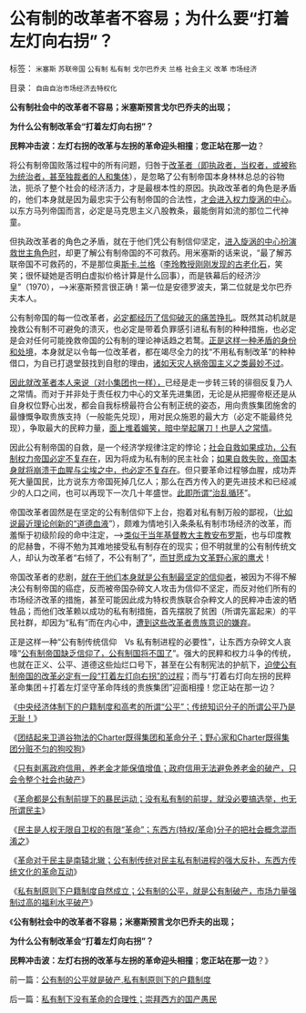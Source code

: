 # 公有制的改革者不容易；为什么要“打着左灯向右拐”？

标签： `米塞斯` `苏联帝国` `公有制` `私有制` `戈尔巴乔夫` `兰格` `社会主义` `改革` `市场经济` 

目录： `自由自治市场经济去特权化`

**公有制社会中的改革者不容易；米塞斯预言戈尔巴乔夫的出现；**

**为什么公有制改革会“打着左灯向右拐”？**

**民粹冲击波：左灯右拐的改革与左拐的革命迎头相撞**；**您正站在那一边**？

将公有制帝国败落过程中的所有问题，归咎于[改革者（即执政者，当权者，或被称为统治者，甚至独裁者的人和集体](../../../2011/11/25/传统道德对“暴君，独裁者”是妖魔化的；.md)），是忽略了公有制帝国本身林林总总的谷物法，扼杀了整个社会的经济活力，才是最根本性的原因。执政改革者的角色是矛盾的，他们本身就是因为最忠实于公有制帝国的合法性，[才会进入权力旋涡的中心](../../../2011/11/25/传统道德对“暴君，独裁者”是妖魔化的；.md)。以东方马列帝国而言，必定是马克思主义八股教条，最能倒背如流的那位二代神童。

但执政改革者的角色之矛盾，就在于他们凭公有制信仰坚定，[进入旋涡的中心扮演救世主角色时](../../../2011/11/9/暴君是对那种人“施暴”？当上皇帝的杜甫.md)，却更了解公有制帝国的不可救药。用米塞斯的话来说，“最了解苏联帝国不可救药的，不是那位奥[斯卡.兰格](../../../2011/11/9/暴君是对那种人“施暴”？当上皇帝的杜甫.md)（[李玲教授刚刚发现的古老化石](../../../2009/8/14/计划经济的致命之处.md)，笑笑；很怀疑她是否明白虚拟价格计算是什么回事），而是铁幕后的经济沙皇”（1970），——>米塞斯预言很正确！第一位是安德罗波夫，第二位就是戈尔巴乔夫本人。

公有制帝国的每一位改革者，[必定都经历了信仰破灭的痛苦挣扎](http://darthvad.blog.163.com/blog/static/53399470201110423842942/)。既然其动机就是挽救公有制不可避免的溃灭，也必定是带着负罪感引进私有制的种种措施，也必定是会对任何可能挽救帝国的公有制的理论神话趋之若鹜。[正是这样一种矛盾的身份和处境](http://darthvad.blog.163.com/blog/static/5339947020111021220157/)，本身就足以令每一位改革者，都在竭尽全力的找“不用私有制改革”的种种借口，为自已打退堂鼓找到自慰的理由，[诸如天灾人祸帝国主义之类最妙不过](../../../2009/11/26/没事找事穷折腾.md)。

[因此就改革者本人来说（对小集团也一样），](../../../2010/9/21/讲民主首先不要“闹民粹”.md)已经是走一步转三转的徘徊反复乃人之常情。而对于并非处于责任权力中心的文革先进集团，无论是从把握帝枢还是从自身权位野心出发，都会自我标榜最符合公有制正统的姿态，用向贵族集团施舍的最慷慨争取贵族支持（一般能先兑现），用对民众施恩的最大方（必定不能最终兑现），争取最大的民粹力量，[面上堆着媚笑，暗中举起屠刀！也是人之常情](http://darthvad.blog.sohu.com/189379038.html)。

因此公有制帝国的自救，是一个经济学规律注定的悖论；[社会自救如果成功，公有制权力帝国必定不复存在](../../../2011/11/5/民粹冲击波的动员和组织要素.md)，因为将成为私有制的民主社会；[如果自救失败，帝国本身就将崩溃于血腥与尘埃之中，也必定不复存在](../../../2010/5/15/中央集权社会危机时成为一盘散沙.md)。但只要革命过程够血腥，成功弄死大量国民，比方说东方帝国死掉几亿人；那么在西方传入的更先进技术和已经减少的人口之间，也可以再现下一次几十年盛世。[此即所谓“治乱循环](../../../2010/3/3/为什么历史治乱循环总是不息更残暴？.md)”。

帝国改革者固然是在坚定的公有制信仰下上台，抱着对私有制万般的鄙视，（[比如说最近理论创新的“道德血液](../../../2010/10/16/为什么要依法治国？为什么意识形态需要权威？.md)”），颇难为情地引入条条私有制市场经济的改革，而羞惭于初级阶段的命中注定，——>[类似于当年基督教大主教安布罗斯](../../../2011/10/7/没有私有制就无所谓民主！基督教通往奴役之路的命运！.md)，也与印度教的尼赫鲁，不得不勉为其难地接受私有制存在的现实；但不明就里的公有制传统文人，却认为改革者“右倾了，不公有制了”，[而甘愿成为文革野心家的鹰犬](http://darthvad.blog.163.com/blog/static/53399470201193052934762/)！

帝国改革者的悲剧，[就在于他们本身就是公有制最坚定的信仰者](../../../2011/11/19/私有制的美好现实是共产主义远大的理想.md)，被因为不得不解决公有制帝国的癌症，反而被帝国杂碎文人攻击为信仰不坚定，而反对他们所有的市场经济改革的措施，甚至可能因此成为特权贵族联合杂粹文人的民粹冲击波的牺牲品；而他们改革赖以成功的私有制措施，首先摆脱了贫困（所谓先富起来）的平民社群，却因为“私有”而在内心中，[遭到这些改革者贵族意识的嫌弃](../../../2011/11/17/贵族蔑视平民，富人鄙视穷人.md)。

正是这样一种“公有制传统信仰　Vs 私有制进程的必要性”，让东西方杂碎文人哀嚎“[公有制帝国缺乏信仰了，公有制国将不国了](../../../2009/7/24/人权普世价值观或令传统中国将不国.md)”。强大的民粹和权力斗争的传统，也就在正义、公平、道德这些灿烂口号下，甚至在公有制宪法的护航下，[迫使公有制帝国的改革必定有一段“打着左灯向右拐”的过程](../../../2012/1/18/中国“打着左灯向右拐”；印度“打着右灯向左拐”.md)；而与“打着右灯向左拐的民粹革命集团＋打着左灯坚守革命阵线的贵族集团”迎面相撞！您正站在那一边？

《[中央经济体制下的户籍制度和高考的所谓“公平”；传统知识分子的所谓公平乃是无耻！](../../../2012/2/1/预设公有制前提的所谓“公平”实乃无耻！.md)》

《[团结起来卫道谷物法的Charter既得集团和革命分子；野心家和Charter既得集团分赃不匀的狗咬狗](../../../2012/2/1/横眉冷对伪君子，左狗总是闹革命.md)》

《[只有剥离政府信用，养老金才能保值增值；政府信用无法避免养老金的破产，只会令整个社会也破产](../../../2012/2/1/只有剥离政府信用，养老金才能保值增值.md)》

《[革命都是公有制前提下的暴民运动；没有私有制的前提，就没必要搞选举，也无所谓民主](../../../2012/2/2/革命都是预设公有制前提下的暴民运动.md)》

《[民主是人权无限自卫权的有限“革命”；东西方(特权/革命)分子的把社会概念混而淆之](../../../2012/2/2/左得可怕！懂得不革命的只是一小撮；.md)》

《[革命对于民主是南辕北辙；公有制传统对民主私有制进程的强大反扑，东西方传统文化的革命互动](../../../2012/2/2/民粹冲击波！革命压力对于民主进程是南辕北辙.md)》

《[私有制原则下户籍制度自然成立；公有制的公平，就是公有制破产，市场力量强制过高的福利水平破产](../../../2012/2/3/公有制的公平就是破产,私有制原则下的户籍制度.md)》

《**公有制社会中的改革者不容易；米塞斯预言戈尔巴乔夫的出现；**

**为什么公有制改革会“打着左灯向右拐”？**

**民粹冲击波：左灯右拐的改革与左拐的革命迎头相撞**；**您正站在那一边**？》



前一篇：[公有制的公平就是破产,私有制原则下的户籍制度](../../../2012/2/3/公有制的公平就是破产,私有制原则下的户籍制度.md)

后一篇：[私有制下没有革命的合理性；崇拜西方的国产愚民](../../../2012/2/3/私有制下没有革命的合理性；崇拜西方的国产愚民.md)